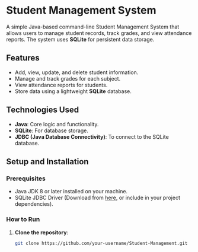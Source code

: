 # Student Management System

A simple Java-based command-line Student Management System that allows users to manage student records, track grades, and view attendance reports. The system uses **SQLite** for persistent data storage.

## Features

- Add, view, update, and delete student information.
- Manage and track grades for each subject.
- View attendance reports for students.
- Store data using a lightweight **SQLite** database.

## Technologies Used

- **Java**: Core logic and functionality.
- **SQLite**: For database storage.
- **JDBC (Java Database Connectivity)**: To connect to the SQLite database.

## Setup and Installation

### Prerequisites

- Java JDK 8 or later installed on your machine.
- SQLite JDBC Driver (Download from [here](https://bitbucket.org/xerial/sqlite-jdbc/downloads/), or include in your project dependencies).

### How to Run

1. **Clone the repository**:

   ```bash
   git clone https://github.com/your-username/Student-Management.git
